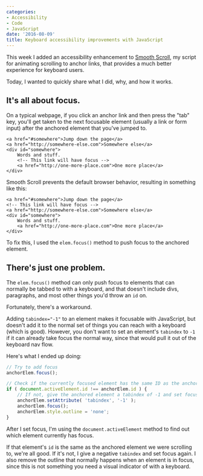 ```yaml
---
categories:
- Accessibility
- Code
- JavaScript
date: '2016-08-09'
title: Keyboard accessibility improvements with JavaScript
---
```


This week I added an accessibility enhancement to [Smooth Scroll](https://github.com/cferdinandi/smooth-scroll), my script for animating scrolling to anchor links, that provides a much better experience for keyboard users.

Today, I wanted to quickly share what I did, why, and how it works.

## It's all about focus.

On a typical webpage, if you click an anchor link and then press the "tab" key, you'll get taken to the next focusable element (usually a link or form input) after the anchored element that you've jumped to.

```markup
<a href="#somewhere">Jump down the page</a>
<a href="http://somewhere-else.com">Somewhere else</a>
<div id="somewhere">
	Words and stuff.
	<!-- This link will have focus -->
	<a href="http://one-more-place.com">One more place</a>
</div>
```

Smooth Scroll prevents the default browser behavior, resulting in something like this:

```markup
<a href="#somewhere">Jump down the page</a>
<!-- This link will have focus -->
<a href="http://somewhere-else.com">Somewhere else</a>
<div id="somewhere">
	Words and stuff.
	<a href="http://one-more-place.com">One more place</a>
</div>
```

To fix this, I used the `elem.focus()` method to push focus to the anchored element.

## There's just one problem.

The `elem.focus()` method can only push focus to elements that can normally be tabbed to with a keyboard, and that doesn't include divs, paragraphs, and most other things you'd throw an `id` on.

Fortunately, there's a workaround.

Adding `tabindex="-1"` to an element makes it focusable with JavaScript, but doesn't add it to the normal set of things you can reach with a keyboard (which is good). However, you don't want to set an element's `tabindex` to `-1` if it can already take focus the normal way, since that would pull it out of the keyboard nav flow.

Here's what I ended up doing:

```javascript
// Try to add focus
anchorElem.focus();

// Check if the currently focused element has the same ID as the anchored element we scrolled to
if ( document.activeElement.id !== anchorElem.id ) {
	// If not, give the anchored element a tabindex of -1 and set focus again
	anchorElem.setAttribute( 'tabindex', '-1' );
	anchorElem.focus();
	anchorElem.style.outline = 'none';
}
```

After I set focus, I'm using the `document.activeElement` method to find out which element currently has focus.

If that element's `id` is the same as the anchored element we were scrolling to, we're all good. If it's not, I give a negative `tabindex` and set focus again. I also remove the outline that normally happens when an element is in focus, since this is not something you need a visual indicator of with a keyboard.